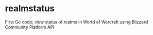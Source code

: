 realmstatus
===========

First Go code; view status of realms in World of Warcraft using Blizzard Community Platform API